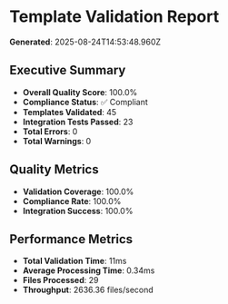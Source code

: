 # Template Validation Report

**Generated**: 2025-08-24T14:53:48.960Z

## Executive Summary

- **Overall Quality Score**: 100.0%
- **Compliance Status**: ✅ Compliant
- **Templates Validated**: 45
- **Integration Tests Passed**: 23
- **Total Errors**: 0
- **Total Warnings**: 0

## Quality Metrics

- **Validation Coverage**: 100.0%
- **Compliance Rate**: 100.0%
- **Integration Success**: 100.0%

## Performance Metrics

- **Total Validation Time**: 11ms
- **Average Processing Time**: 0.34ms
- **Files Processed**: 29
- **Throughput**: 2636.36 files/second


